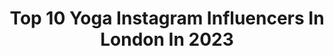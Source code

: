 ---
title: Top 10 Yoga Instagram Influencers In London In 2023
description: >-
  Find top yoga Instagram influencers in London in 2023. Most popular hashtags: #yogalondon #yogapractice #yogainspiration #yoga.
platform: Instagram
hits: 65
text_top: Discover the most popular Instagram profiles on inBeat.
text_bottom: Our search engine holds 65 Instagram influencers like this in London, United Kingdom for you to contact.
profiles:
  - username: "katarinarayburnyoga"
    fullname: >-
      Katarina Rayburn
    bio: >-
      🌏yoga classes, trainings & retreats worldwide 🌿founder @kindredyogalife studio London & online 🍋@lululemonuk ambassador 🧿@creativementornetwork mentor
    location: "United Kingdom"
    followers: 16704
    engagement: 234
    commentsToLikes: 0.041016
    id: ckf5wwoi7tgc60j23smvpyb6d
    verified: false
    hashtags: "#lululemonambassador, #yoga, #mandalavinyasa, #livestreamyoga"
  - username: "_alexnino_"
    fullname: >-
      Alex Nino
    bio: >-
      Making people strong & flexible. * 1-1 live coaching waiting list * 5 weekly LIVE Handstands & Mobility classes Book here ⬇️⬇️⬇️⬇️⬇️
    location: "United Kingdom"
    followers: 20729
    engagement: 401
    commentsToLikes: 0.042705
    id: ck5qcj8sdqulb0i11l59vu2ik
    verified: false
    hashtags: "#inversion, #inversions, #freeclass, #backbend"
  - username: "manueladiago"
    fullname: >-
      Yoga & Wellness | Manu Diago 🧿
    bio: >-
      ━ Find your bliss with me Certified Yoga Instructor 📍LDN Book Your Session⬇️ @vitalperformance |@vitalproteins Advocate 🌍 @freskincare Ambassador
    location: "United Kingdom"
    followers: 7419
    engagement: 801
    commentsToLikes: 0.083629
    id: ckap4u2ze8vxu0i78x776vxzw
    verified: false
    hashtags: "#yogamadrid, #yogaeveryday, #yogainspiration, #yogaeverywhere"
  - username: "yogiinthecity_"
    fullname: >-
      Yogi In The City
    bio: >-
      🙏🏼 200YTT India 🧘🏻‍♀️ Sharing my journey ✨ Aspire to inspire 📍 UK 🇱🇹 Email for collaboration Discounts👇🏼
    location: "United Kingdom"
    followers: 8277
    engagement: 595
    commentsToLikes: 0.145703
    id: ck5zl4bzbkpf30i14qcvqrvh6
    verified: false
    hashtags: "#alotoslowdown, #yoga4growth, #yogachallenge, #practiceyogachangeyourworld"
  - username: "manu_d93_"
    fullname: >-
      Manuele D’Aquino
    bio: >-
      ♦️HANDBALANCE ♦️Bodyweight 🇬🇧London “MANUD5” 5%off @thehealthylivingstore For zoom classes and private handstand lessons: DM me📥 or 📱 +39 3933237558
    location: "United Kingdom"
    followers: 4024
    engagement: 1177
    commentsToLikes: 0.064179
    id: ck5c2pzehxqrp0i11ukjpe7vz
    verified: false
    hashtags: "#yogaeverydamnday, #gym, #circus, #inversionjunkie"
  - username: "dj_miss_g"
    fullname: >-
      Georgie Mac
    bio: >-
      • My Life & Travels in 📸 • DJ + founder of @trop_i_cool 🎧 • Head of Sales + PR @caviar.tv 📽 • Muma of @bella_my_frenchie 💞 📍London 🇬🇧
    location: "United Kingdom"
    followers: 16698
    engagement: 313
    commentsToLikes: 0.020998
    id: ck0u7016s3hjq0i19gvg9tts6
    verified: false
    hashtags: "#neighbourhood, #igers, #freshair, #streetstyle"
  - username: "mageesy"
    fullname: >-
      Chris Magee
    bio: >-
      YOGA TEACHER | FRCms 𝕀𝕟𝕤𝕡𝕚𝕣𝕒𝕥𝕚𝕠𝕟 & 𝔼𝕕𝕦𝕔𝕒𝕥𝕚𝕠𝕟 Head of Yoga @psyclelondon Founder and Lead teacher @empoweredyogaschool Practice with me 👇🏼
    location: "United Kingdom"
    followers: 32700
    engagement: 129
    commentsToLikes: 0.101635
    id: ck5hk7jj8hxel0i11213rylns
    verified: false
    hashtags: "#onlineyoga, #handstand, #handstandpractice, #tseambassador"
  - username: "emilymouu"
    fullname: >-
      EMILY/ Yoga for Athletes & PT
    bio: >-
      🙏🏽 Yoga for Athletes 💪🏽 Personal trainer 🧘🏽‍♀️ 1-1s / Classes @studioyogalondon 📩 emssocial@hotmail.com
    location: "United Kingdom"
    followers: 35558
    engagement: 261
    commentsToLikes: 0.042541
    id: ck0w5ihy73sm50i19w1efkb6x
    verified: false
    hashtags: "#ad, #yogatutorials, #yogatherapy, #teamusn"
  - username: "esthermarieyoga"
    fullname: >-
      Esther Marie
    bio: >-
      ≈ yoga ⥁ self care ⥁ mental wellbeing ⥁ teacher + speaker ⋒ tools + teachings to help YOU grow ⇢ @yoga.beyond.asana ⌄ practice with me ⌄
    location: "United Kingdom"
    followers: 110547
    engagement: 150
    commentsToLikes: 0.032484
    id: ck55nqtfg6s6u0i11ma6g9tdx
    verified: false
    hashtags: "#yogafun, #yogaforbeginners, #yogaforall, #frombodytomind"
  - username: "adamhusler"
    fullname: >-
      Adam Husler
    bio: >-
      🌍 Yoga in London, Online & Global Trainings 🎧 Honestly Unbalanced Podcast 👰🏼@iamhollyhusler & @thehuslers Online Platform 🏠Renovating Surrey Cottage
    location: "United Kingdom"
    followers: 57544
    engagement: 248
    commentsToLikes: 0.028075
    id: ck0vwvcxovs3g0i19r3rx5qvo
    verified: false
    hashtags: "#yogateacher, #yogainspiration, #yogamen, #mystressstory"
---
